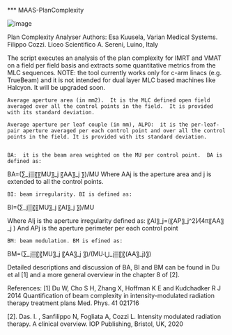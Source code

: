 *** MAAS-PlanComplexity

![image](https://user-images.githubusercontent.com/78000769/222256724-04f3dbb9-7178-4f26-8e8c-e25cdaa2c38a.png)

Plan Complexity Analyser
Authors: 
Esa Kuusela, Varian Medical Systems.
Filippo Cozzi. Liceo Scientifico A. Sereni, Luino, Italy


The script executes an analysis of the plan complexity for IMRT and VMAT on a field per field basis and extracts some quantitative metrics from the MLC sequences.
NOTE:  the tool currently works only for c-arm linacs (e.g. TrueBeam) and it is not intended for dual layer MLC based machines like Halcyon.  It will be upgraded soon.

	Average aperture area (in mm2).  It is the MLC defined open field averaged over all the control points in the field.  It is provided with its standard deviation.

	Average aperture per leaf couple (in mm), ALPO:  it is the per-leaf-pair aperture averaged per each control point and over all the control points in the field. It is provided with its standard deviation.


	BA:  it is the beam area weighted on the MU per control point.  BA is defined as:
BA=(∑_j▒〖〖MU〗_j 〖AA〗_j 〗)/MU
Where AAj is the aperture area and j is extended to all the control points.



	BI: beam irregularity. BI is defined as:
BI=(∑_j▒〖〖MU〗_j 〖AI〗_j 〗)/MU

Where AIj is the aperture irregularity defined as:
〖AI〗_j=(〖AP〗_j^2)⁄(4π〖AA〗_j )
And APj is the aperture perimeter per each control point



	BM: beam modulation. BM is efined as:
BM=(∑_j▒〖〖MU〗_j 〖AA〗_j 〗)/(MU∙⋃_j▒〖〖(AA〗_j)〗)

Detailed descriptions and discussion of BA, BI and BM can be found in Du et al [1] and a more general overview in the chapter 8 of [2].


References:
[1] Du W, Cho S H, Zhang X, Hoffman K E and Kudchadker R J 2014 Quantification of beam complexity in intensity-modulated radiation therapy treatment plans Med. Phys. 41 021716

[2]. Das. I. , Sanfilippo N, Fogliata A, Cozzi L.    Intensity modulated radiation therapy. A clinical overview.    IOP Publishing, Bristol, UK, 2020
